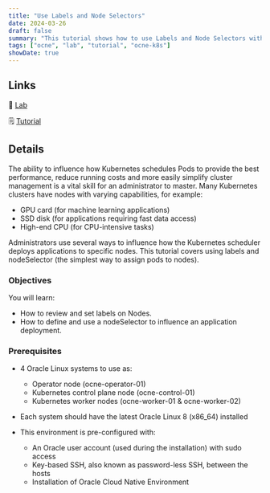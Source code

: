```yaml
---
title: "Use Labels and Node Selectors"
date: 2024-03-26
draft: false
summary: "This tutorial shows how to use Labels and Node Selectors with Oracle Cloud Native Environment."
tags: ["ocne", "lab", "tutorial", "ocne-k8s"]
showDate: true
---
```


## Links

:crescent_moon: [Lab](https://luna.oracle.com/lab/81c57622-f1dc-4a06-a714-96aae8729b38)

:spiral_notepad: [Tutorial](https://docs.oracle.com/en/learn/ocne-labels)

## Details

The ability to influence how Kubernetes schedules Pods to provide the best performance, reduce running costs and more easily simplify cluster management is a vital skill for an administrator to master. Many Kubernetes clusters have nodes with varying capabilities, for example:

- GPU card (for machine learning applications)
- SSD disk (for applications requiring fast data access)
- High-end CPU (for CPU-intensive tasks)

Administrators use several ways to influence how the Kubernetes scheduler deploys applications to specific nodes. This tutorial covers using labels and nodeSelector (the simplest way to assign pods to nodes).

### Objectives

You will learn:

- How to review and set labels on Nodes.
- How to define and use a nodeSelector to influence an application deployment.

### Prerequisites

- 4 Oracle Linux systems to use as:
  - Operator node (ocne-operator-01)
  - Kubernetes control plane node (ocne-control-01)
  - Kubernetes worker nodes (ocne-worker-01 & ocne-worker-02)

- Each system should have the latest Oracle Linux 8 (x86_64) installed

- This environment is pre-configured with:
  - An Oracle user account (used during the installation) with sudo access
  - Key-based SSH, also known as password-less SSH, between the hosts
  - Installation of Oracle Cloud Native Environment
